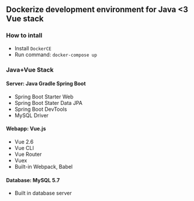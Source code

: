 ## Dockerize development environment for Java <3 Vue stack

### How to intall

- Install `DockerCE`
- Run command: `docker-compose up`

### Java+Vue Stack

#### Server: Java Gradle Spring Boot

- Spring Boot Starter Web
- Spring Boot Stater Data JPA
- Spring Boot DevTools
- MySQL Driver

#### Webapp: Vue.js

- Vue 2.6
- Vue CLI
- Vue Router
- Vuex
- Built-in Webpack, Babel

#### Database: MySQL 5.7

- Built in database server
